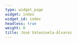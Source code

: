 ```yaml
---
type: widget_page
widget: index
widget_id: index
headless: true
weight: 0
title: José Valenzuela-Álvarez
---
```

